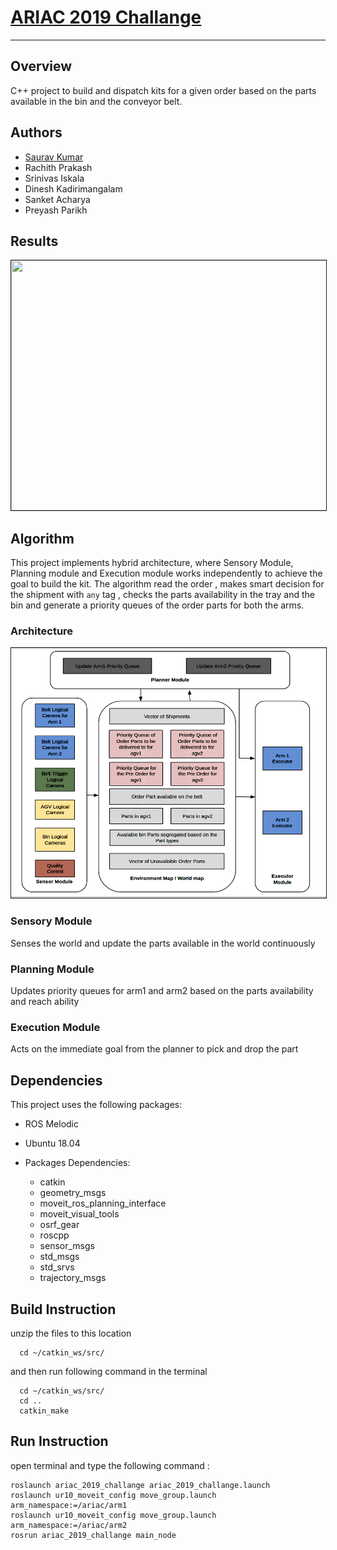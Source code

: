 # [ARIAC 2019 Challange](https://bitbucket.org/osrf/ariac/wiki/2019/Home)

--------------------------------------------------------------------------------

## Overview

C++ project to build and dispatch kits for a given order based on the parts available in the bin and the conveyor belt.
## Authors 
- [Saurav Kumar](https://www.linkedin.com/in/sauravkdeo/)
- Rachith Prakash
- Srinivas Iskala 
- Dinesh Kadirimangalam
- Sanket Acharya
- Preyash Parikh

## Results

<p align="center">
<img src="output/output.gif" width="600" height="400" border="1">
</p>

## Algorithm

 This project implements hybrid architecture, where Sensory Module, Planning module and Execution module works independently to achieve the goal to build the kit. The algorithm read the order , makes smart decision for the shipment with ```any``` tag , checks the parts availability in the tray and the bin and generate a priority queues of the order parts for both the arms.
  
### Architecture

<p align="center">
<img src="output/architecture.png" width="600" height="400" border="1">
</p>

### Sensory Module

Senses the world and update the parts available in the world continuously

### Planning Module

Updates priority queues for arm1 and arm2 based on the parts availability and reach ability

### Execution Module
Acts on the immediate goal from the planner to pick and drop the part

## Dependencies

This project uses the following packages:

- ROS Melodic

- Ubuntu 18.04

- Packages Dependencies:

  - catkin
  - geometry_msgs
  - moveit_ros_planning_interface
  - moveit_visual_tools
  - osrf_gear
  - roscpp
  - sensor_msgs
  - std_msgs
  - std_srvs
  - trajectory_msgs

## Build Instruction

unzip the files to this location

```
  cd ~/catkin_ws/src/
```

and then run following command in the terminal

```
  cd ~/catkin_ws/src/
  cd ..
  catkin_make
```

## Run Instruction

open terminal and type the following command :

```
roslaunch ariac_2019_challange ariac_2019_challange.launch
roslaunch ur10_moveit_config move_group.launch arm_namespace:=/ariac/arm1
roslaunch ur10_moveit_config move_group.launch arm_namespace:=/ariac/arm2
rosrun ariac_2019_challange main_node
```

